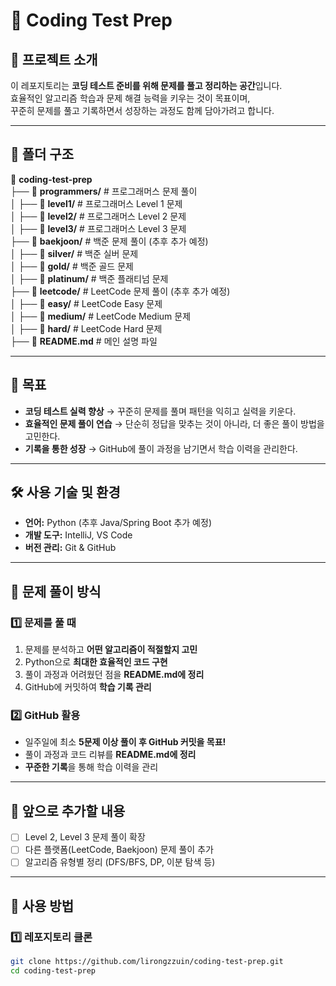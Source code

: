 # 🚀 Coding Test Prep

## 📌 프로젝트 소개
이 레포지토리는 **코딩 테스트 준비를 위해 문제를 풀고 정리하는 공간**입니다.  
효율적인 알고리즘 학습과 문제 해결 능력을 키우는 것이 목표이며,  
꾸준히 문제를 풀고 기록하면서 성장하는 과정도 함께 담아가려고 합니다.  

---

## 📂 폴더 구조
📂 **coding-test-prep**  
├── 📁 **programmers/**   # 프로그래머스 문제 풀이  
│   ├── 📁 **level1/**    # 프로그래머스 Level 1 문제  
│   ├── 📁 **level2/**    # 프로그래머스 Level 2 문제  
│   ├── 📁 **level3/**    # 프로그래머스 Level 3 문제  
├── 📁 **baekjoon/**      # 백준 문제 풀이 (추후 추가 예정)  
│   ├── 📁 **silver/**    # 백준 실버 문제  
│   ├── 📁 **gold/**      # 백준 골드 문제  
│   ├── 📁 **platinum/**  # 백준 플래티넘 문제  
├── 📁 **leetcode/**      # LeetCode 문제 풀이 (추후 추가 예정)  
│   ├── 📁 **easy/**      # LeetCode Easy 문제  
│   ├── 📁 **medium/**    # LeetCode Medium 문제  
│   ├── 📁 **hard/**      # LeetCode Hard 문제  
├── 📄 **README.md**      # 메인 설명 파일  

---

## 🎯 목표
- **코딩 테스트 실력 향상** → 꾸준히 문제를 풀며 패턴을 익히고 실력을 키운다.  
- **효율적인 문제 풀이 연습** → 단순히 정답을 맞추는 것이 아니라, 더 좋은 풀이 방법을 고민한다.  
- **기록을 통한 성장** → GitHub에 풀이 과정을 남기면서 학습 이력을 관리한다.  

---

## 🛠️ 사용 기술 및 환경
- **언어:** Python (추후 Java/Spring Boot 추가 예정)  
- **개발 도구:** IntelliJ, VS Code  
- **버전 관리:** Git & GitHub  

---

## 📖 문제 풀이 방식
### 1️⃣ 문제를 풀 때
1. 문제를 분석하고 **어떤 알고리즘이 적절할지 고민**  
2. Python으로 **최대한 효율적인 코드 구현**  
3. 풀이 과정과 어려웠던 점을 **README.md에 정리**  
4. GitHub에 커밋하여 **학습 기록 관리**  

### 2️⃣ GitHub 활용
- 일주일에 최소 **5문제 이상 풀이 후 GitHub 커밋을 목표!**
- 풀이 과정과 코드 리뷰를 **README.md에 정리**
- **꾸준한 기록**을 통해 학습 이력을 관리  

---

## 📌 앞으로 추가할 내용
- [ ] Level 2, Level 3 문제 풀이 확장  
- [ ] 다른 플랫폼(LeetCode, Baekjoon) 문제 풀이 추가  
- [ ] 알고리즘 유형별 정리 (DFS/BFS, DP, 이분 탐색 등)  

---

## 🚀 사용 방법
### 1️⃣ 레포지토리 클론
```bash
git clone https://github.com/lirongzzuin/coding-test-prep.git
cd coding-test-prep
